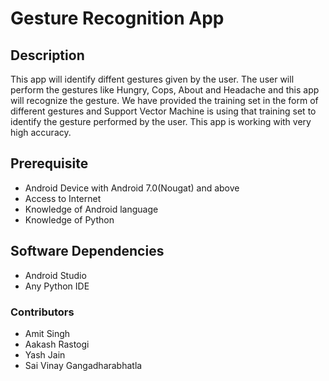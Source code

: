 # Gesture Recognition App

## Description

This app will identify diffent gestures given by the user. The user will perform the gestures like Hungry, Cops, About and Headache and this app will recognize the gesture. We have provided the training set in the form of different gestures and Support Vector Machine is using that training set to identify the gesture performed by the user. This app is working with very high accuracy.

## Prerequisite
* Android Device with Android 7.0(Nougat) and above
* Access to Internet
* Knowledge of Android language
* Knowledge of Python
  
## Software Dependencies
* Android Studio
* Any Python IDE

### Contributors
* Amit Singh
* Aakash Rastogi
* Yash Jain
* Sai Vinay Gangadharabhatla